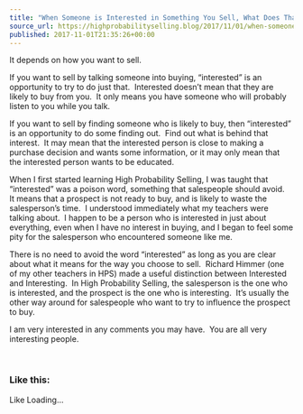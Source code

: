 ```yaml
---
title: "When Someone is Interested in Something You Sell, What Does That Mean?"
source_url: https://highprobabilityselling.blog/2017/11/01/when-someone-is-interested-in-something-you-sell-what-does-that-mean
published: 2017-11-01T21:35:26+00:00
---
```

It depends on how you want to sell.


If you want to sell by talking someone into buying, “interested” is an opportunity to try to do just that.  Interested doesn’t mean that they are likely to buy from you.  It only means you have someone who will probably listen to you while you talk.


If you want to sell by finding someone who is likely to buy, then “interested” is an opportunity to do some finding out.  Find out what is behind that interest.  It may mean that the interested person is close to making a purchase decision and wants some information, or it may only mean that the interested person wants to be educated.


When I first started learning High Probability Selling, I was taught that “interested” was a poison word, something that salespeople should avoid.  It means that a prospect is not ready to buy, and is likely to waste the salesperson’s time.  I understood immediately what my teachers were talking about.  I happen to be a person who is interested in just about everything, even when I have no interest in buying, and I began to feel some pity for the salesperson who encountered someone like me.


There is no need to avoid the word “interested” as long as you are clear about what it means for the way you choose to sell.  Richard Himmer (one of my other teachers in HPS) made a useful distinction between Interested and Interesting.  In High Probability Selling, the salesperson is the one who is interested, and the prospect is the one who is interesting.  It’s usually the other way around for salespeople who want to try to influence the prospect to buy.


I am very interested in any comments you may have.  You are all very interesting people.


 


### Like this:

Like Loading...

